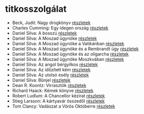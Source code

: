# titkosszolgálat

- Beck, Judit: Nagy drogkönyv [részletek](_details/Beck%2C%20Judit.md#id_646)
- Charles Cumming: Egy idegen ország [részletek](_details/Charles%20Cumming.md#id_967)
- Daniel Silva: A bosszú [részletek](_details/Daniel%20Silva.md#id_808)
- Daniel Silva: A Moszad ügynöke [részletek](_details/Daniel%20Silva.md#id_810)
- Daniel Silva: A Moszad ügynöke a Vatikánban [részletek](_details/Daniel%20Silva.md#id_811)
- Daniel Silva: A Moszad ügynöke és a Rembrandt ügy [részletek](_details/Daniel%20Silva.md#id_812)
- Daniel Silva: A Moszad ügynöke és az oligarcha [részletek](_details/Daniel%20Silva.md#id_813)
- Daniel Silva: A Moszad ügynöke Moszkvában [részletek](_details/Daniel%20Silva.md#id_814)
- Daniel Silva: Az angol bérgyilkos [részletek](_details/Daniel%20Silva.md#id_819)
- Daniel Silva: Az időzített kém [részletek](_details/Daniel%20Silva.md#id_815)
- Daniel Silva: Az utolsó esély [részletek](_details/Daniel%20Silva.md#id_818)
- Daniel Silva: Bűnjel [részletek](_details/Daniel%20Silva.md#id_816)
- Dean R. Koontz: Virrasztók [részletek](_details/Dean%20R.%20Koontz.md#id_1070)
- Richard Haack: Kémek könyve [részletek](_details/Richard%20Haack.md#id_377)
- Robert Ludlum: A Chancellor kézirat [részletek](_details/Robert%20Ludlum.md#id_801)
- Stieg Larsson: A kártyavár összedől [részletek](_details/Stieg%20Larsson.md#id_27)
- Tom Clancy: Vadászat a Vörös Októberre [részletek](_details/Tom%20Clancy.md#id_1030)